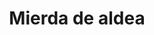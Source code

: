 ---
templateKey: song-detail
title: Mierda de aldea
lyrics: |-
  Todo este sabado m lo voy a pasar, pribando en mi casa, hasta reventar!! 
  Ya estoy harto, no quiero salir mas, siempre lo mismo, mierda d aldeaa
  En la cocina, tontos q saludar, gabatxos d mierda teniendo q aguantar,
  caras largas, la bronca matinal, siempre lo mismo, mierda d aldea!! 

  No hace falta q nos lo diga nadie, ya sabems q es un pataleo gratis, 
  no cambiara nunca esta situacion, siempre lo mismo, mierda d cancion!! 
  Todo este sabado m lo voy a pasar, comiendo pastillas, hasta reventar, 
  ya estoy harto, no kiero trabajar, siempre currando, mierda d aldeaa

  Todo este sabado m lo voy a pasar, tomando gotas, hasta alucinar,
  ya estoy harto, no kiero pensar mas, siempre muy serios, mierda d aldeaa!! 
  Todo este sabado m lo voy a pasar metido en el parking, venga a txatarrear!
  Ya estoy harto, no cabe ni uno mas, llen@ d coches, mierda d aldeaa!!
chords:
  - sequence: Bb Eb F Bb
    title: Base
trikitixa: 
  - title: Riff - parte 1
    numbers: '17,15,13,15,16,14,12,14,+16,+11,+9,+11,12,14,13,15'
  - title: Riff - parte 2
    numbers: '17,15,13,15,16,14,12,14,+16,+11,+9,+11,12,12,12'
  - title: Acorde Bb (I)
    numbers: '17-15-13-11-9-7-5'
  - title: Acorde Eb (IV)
    numbers: '16-14-12-10-8-6-4'
  - title: Acorde Bb (V)
    numbers: '+16-+11-+9-+8-+3-+1'
audio:
  - file: /media/audios/Mierda de Aldea - Round 1.mp3
    title: Round 1 - Primera prueba Todos
  - file: /media/audios/mierda-de-aldea-sin-voz.mp3
    title: Round 1 - Sin Voz
  - file: /media/audios/mierda-de-aldea-sin-guitarra.mp3
    title: Round 1 - Sin Guitarra
  - file: /media/audios/mierda-de-aldea-sin-triki.mp3
    title: Round 1 - Sin Triki
---